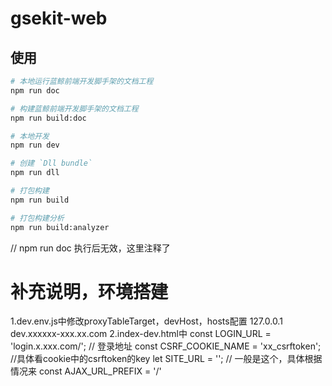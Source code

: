 gsekit-web
===

## 使用

``` bash
# 本地运行蓝鲸前端开发脚手架的文档工程
npm run doc

# 构建蓝鲸前端开发脚手架的文档工程
npm run build:doc

# 本地开发
npm run dev

# 创建 `Dll bundle`
npm run dll

# 打包构建
npm run build

# 打包构建分析
npm run build:analyzer
```
// npm run doc 执行后无效，这里注释了

# 补充说明，环境搭建
1.dev.env.js中修改proxyTableTarget，devHost，hosts配置 127.0.0.1 dev.xxxxxx-xxx.xx.com
2.index-dev.html中
    const LOGIN_URL = 'login.x.xxx.com/'; // 登录地址
    const CSRF_COOKIE_NAME = 'xx_csrftoken'; //具体看cookie中的csrftoken的key
    let SITE_URL = ''; // 一般是这个，具体根据情况来
    const AJAX_URL_PREFIX = '/'
    

```
